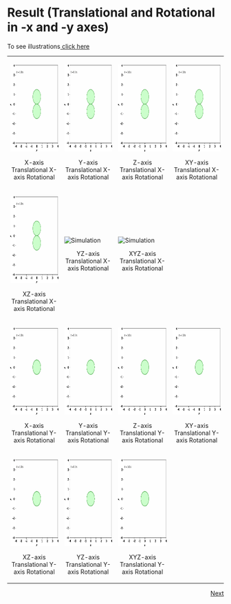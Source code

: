 # Result (Translational and Rotational in -x and -y axes)

To see illustrations<a href="https://docs.google.com/document/d/1sPUEbgdDKk0lN3tvGKjdI0X0MHleW4hW2XIJrxzFCg0/edit?usp=sharing" target="_blank"> click here</a>

<table>
    <tr>
        <td>
            <br>
            <img src="trans_rotx/100100.gif" alt="Simulation" style="width:216px;height:202px;">
            <p align="center"> X-axis Translational X-axis Rotational</p>
        </td>
        <td>
            <br>
            <img src="trans_rotx/010100.gif" alt="Simulation" style="width:216px;height:202px;">
            <p align="center"> Y-axis Translational X-axis Rotational</p>
        </td>
        <td>
            <br>
            <img src="trans_rotx/100100.gif" alt="Simulation" style="width:216px;height:202px;">
            <p align="center"> Z-axis Translational X-axis Rotational</p>
        </td>
        <td>
            <br>
            <img src="trans_rotx/110100.gif" alt="Simulation" style="width:216px;height:202px;">
            <p align="center"> XY-axis Translational X-axis Rotational</p>
        </td>
    </tr>
    <tr>
        <td>
            <br>
            <img src="trans_rotx/101100.gif" alt="Simulation" style="width:216px;height:202px;">
            <p align="center"> XZ-axis Translational X-axis Rotational</p>
        </td>
        <td>
            <br>
            <img src="trans_rotx/01100.gif" alt="Simulation" style="width:216px;height:202px;">
            <p align="center"> YZ-axis Translational X-axis Rotational</p>
        </td>
        <td>
            <br>
            <img src="trans_rotx/11100.gif" alt="Simulation" style="width:216px;height:202px;">
            <p align="center"> XYZ-axis Translational X-axis Rotational</p>
        </td>
    </tr> 
    <tr>
        <td>
            <br>
            <img src="trans_roty/100010.gif" alt="Simulation" style="width:216px;height:202px;">
            <p align="center"> X-axis Translational Y-axis Rotational</p>
        </td>
        <td>
            <br>
            <img src="trans_roty/010010.gif" alt="Simulation" style="width:216px;height:202px;">
            <p align="center"> Y-axis Translational Y-axis Rotational</p>
        </td>
        <td>
            <br>
            <img src="trans_roty/100010.gif" alt="Simulation" style="width:216px;height:202px;">
            <p align="center"> Z-axis Translational Y-axis Rotational</p>
        </td>
        <td>
            <br>
            <img src="trans_roty/110010.gif" alt="Simulation" style="width:216px;height:202px;">
            <p align="center"> XY-axis Translational Y-axis Rotational</p>
        </td>
    </tr>
    <tr>
        <td>
            <br>
            <img src="trans_roty/101010.gif" alt="Simulation" style="width:216px;height:202px;">
            <p align="center"> XZ-axis Translational Y-axis Rotational</p>
        </td>
        <td>
            <br>
            <img src="trans_roty/011010.gif" alt="Simulation" style="width:216px;height:202px;">
            <p align="center"> YZ-axis Translational Y-axis Rotational</p>
        </td>
        <td>
            <br>
            <img src="trans_roty/111010.gif" alt="Simulation" style="width:216px;height:202px;">
            <p align="center"> XYZ-axis Translational Y-axis Rotational</p>
        </td>
    </tr>

</table>
<p align="right"><a href="result3.md" target="_blank">Next</a></p>